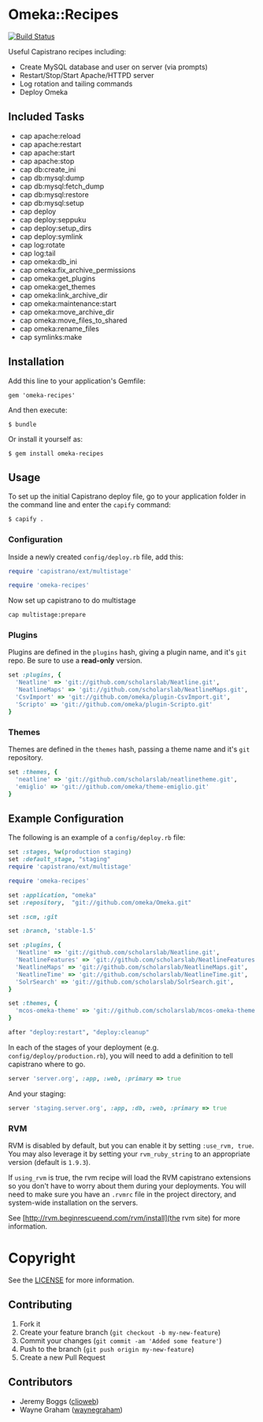 # Omeka::Recipes

[![Build Status](https://secure.travis-ci.org/waynegraham/omeka-recipes.png)](http://travis-ci.org/waynegraham/omeka-recipes)

Useful Capistrano recipes including:

* Create MySQL database and user on server (via prompts)
* Restart/Stop/Start Apache/HTTPD server
* Log rotation and tailing commands
* Deploy Omeka

## Included Tasks

* cap apache:reload                 
* cap apache:restart                
* cap apache:start                 
* cap apache:stop                 
* cap db:create_ini              
* cap db:mysql:dump             
* cap db:mysql:fetch_dump      
* cap db:mysql:restore        
* cap db:mysql:setup                
* cap deploy                       
* cap deploy:seppuku              
* cap deploy:setup_dirs          
* cap deploy:symlink            
* cap log:rotate               
* cap log:tail                   
* cap omeka:db_ini                
* cap omeka:fix_archive_permissions
* cap omeka:get_plugins            
* cap omeka:get_themes              
* cap omeka:link_archive_dir    
* cap omeka:maintenance:start  
* cap omeka:move_archive_dir  
* cap omeka:move_files_to_shared
* cap omeka:rename_files       
* cap symlinks:make          

## Installation

Add this line to your application's Gemfile:

    gem 'omeka-recipes'

And then execute:

    $ bundle

Or install it yourself as:

    $ gem install omeka-recipes
 
## Usage

To set up the initial Capistrano deploy file, go to your application
folder in the command line and enter the `capify` command:

```bash
$ capify .
```

### Configuration

Inside a newly created `config/deploy.rb` file, add this:

```ruby
require 'capistrano/ext/multistage'

require 'omeka-recipes'
```

Now set up capistrano to do multistage 

```bash
cap multistage:prepare
```

### Plugins
Plugins are defined in the `plugins` hash, giving a plugin name, and it's
`git` repo. Be sure to use a **read-only** version.

```ruby
set :plugins, {
  'Neatline' => 'git://github.com/scholarslab/Neatline.git',
  'NeatlineMaps' => 'git://github.com/scholarslab/NeatlineMaps.git',
  'CsvImport' => 'git://github.com/omeka/plugin-CsvImport.git',
  'Scripto' => 'git://github.com/omeka/plugin-Scripto.git'
}
```

### Themes

Themes are defined in the `themes` hash, passing a theme name and it's
`git` repository. 

```ruby
set :themes, {
  'neatline' => 'git://github.com/scholarslab/neatlinetheme.git',
  'emiglio' => 'git://github.com/omeka/theme-emiglio.git'
}
```
## Example Configuration

The following is an example of a `config/deploy.rb` file:

```ruby
set :stages, %w(production staging)
set :default_stage, "staging"
require 'capistrano/ext/multistage'

require 'omeka-recipes'

set :application, "omeka"
set :repository,  "git://github.com/omeka/Omeka.git"

set :scm, :git

set :branch, 'stable-1.5'

set :plugins, {
  'Neatline' => 'git://github.com/scholarslab/Neatline.git',
  'NeatlineFeatures' => 'git://github.com/scholarslab/NeatlineFeatures.git',
  'NeatlineMaps' => 'git://github.com/scholarslab/NeatlineMaps.git',
  'NeatlineTime' => 'git://github.com/scholarslab/NeatlineTime.git',
  'SolrSearch' => 'git://github.com/scholarslab/SolrSearch.git',
}

set :themes, {
  'mcos-omeka-theme' => 'git://github.com/scholarslab/mcos-omeka-theme.git'
}

after "deploy:restart", "deploy:cleanup"
```
In each of the stages of your deployment (e.g.
`config/deploy/production.rb`), you will need to add a definition to
tell capistrano where to go.

```ruby
server 'server.org', :app, :web, :primary => true
```

And your staging:

```ruby
server 'staging.server.org', :app, :db, :web, :primary => true
```


### RVM

RVM is disabled by default, but you can enable it by setting `:use_rvm,
true`. You may also leverage it by setting your `rvm_ruby_string` to an
appropriate version (default is `1.9.3`).

If `using_rvm` is true, the rvm recipe will load the RVM capistrano
extensions so you don't have to worry about them during your
deployments. You will need to make sure you have an `.rvmrc` file in the
project directory, and system-wide installation on the servers.

See [http://rvm.beginrescueend.com/rvm/install](the rvm site) for more information.

# Copyright

See the [LICENSE](https://github.com/waynegraham/omeka-recipes/blob/master/LICENSE) for more information.

## Contributing

1. Fork it
2. Create your feature branch (`git checkout -b my-new-feature`)
3. Commit your changes (`git commit -am 'Added some feature'`)
4. Push to the branch (`git push origin my-new-feature`)
5. Create a new Pull Request

## Contributors

* Jeremy Boggs ([clioweb](clioweb))
* Wayne Graham ([waynegraham](https://github.com/waynegraham))

